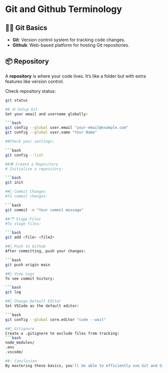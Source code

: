 # Git and Github Terminology

## 🧑‍💻 Git Basics  
- **Git**: Version control system for tracking code changes.  
- **Github**: Web-based platform for hosting Git repositories.  

## 📦 Repository  
A **repository** is where your code lives. It’s like a folder but with extra features like version control.

Check repository status:

```bash
git status

## ⚙️ Setup Git  
Set your email and username globally:

```bash
git config --global user.email "your-email@example.com"
git config --global user.name "Your Name"

##Check your settings:

```bash
git config --list

##🛠️ Create a Repository
# Initialize a repository:

```bash
git init

##📝 Commit Changes
#To commit changes:

```bash
git commit -m "Your commit message"

##🗂️ Stage Files
#To stage files:

```bash
git add <file> <file2>

##🚀 Push to Github
After committing, push your changes:

```bash
git push origin main

##📜 View Logs
To see commit history:

```bash
git log

##🔧 Change Default Editor
Set VSCode as the default editor:

```bash
git config --global core.editor "code --wait"

##🛑 Gitignore
Create a .gitignore to exclude files from tracking:
```bash
node_modules/
.env
.vscode/

##💡 Conclusion
By mastering these basics, you'll be able to efficiently use Git and Github for version control and collaboration.


